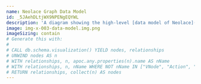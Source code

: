 ```yaml
---
name: Neolace Graph Data Model
id: _5JAehDLtjWX9NPENgEQYWL
description: 'A diagram showing the high-level [data model of Neolace](/entry/x-003-graph-data-model).'
image: img-x-003-data-model.img.png
imageSizing: contain
# Generate this with:
# 
# CALL db.schema.visualization() YIELD nodes, relationships
# UNWIND nodes AS n
# WITH relationships, n, apoc.any.properties(n).name AS nName
# WITH relationships, n, nName WHERE NOT nName IN ["VNode", "Action", "EntryFeatureData", "EnabledFeature", "Migration", "SlugId", "SearchPluginIndexConfig", "Human", "Bot"]
# RETURN relationships, collect(n) AS nodes
---
```

